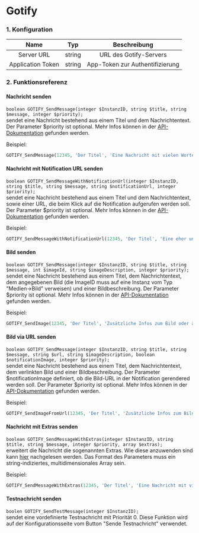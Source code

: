 # Gotify

### 1. Konfiguration

| Name                     | Typ       | Beschreibung                         |
| :----------------------: | :-------: | :----------------------------------: |
| Server URL               | string    | URL des Gotify-Servers               |
| Application Token        | string    | App-Token zur Authentifizierung      |

### 2. Funktionsreferenz

#### Nachricht senden
`boolean GOTIFY_SendMessage(integer $InstanzID, string $title, string $message, integer $priority);`  
sendet eine Nachricht bestehend aus einem Titel und dem Nachrichtentext. Der Parameter $priority ist optional. Mehr Infos können in der [API-Dokumentation](https://gotify.net/api-docs#/message/createMessage) gefunden werden.

Beispiel:
```php
GOTIFY_SendMessage(12345, 'Der Titel', 'Eine Nachricht mit vielen Worten.', 3);
```

#### Nachricht mit Notification URL senden
`boolean GOTIFY_SendMessageWithNotificationUrl(integer $InstanzID, string $title, string $message, string $notificationUrl, integer $priority);`  
sendet eine Nachricht bestehend aus einem Titel und dem Nachrichtentext, sowie einer URL, die beim Klick auf die Notification aufgerufen werden soll. Der Parameter $priority ist optional. Mehr Infos können in der [API-Dokumentation](https://gotify.net/api-docs#/message/createMessage) gefunden werden.

Beispiel:
```php
GOTIFY_SendMessageWithNotificationUrl(12345, 'Der Titel', 'Eine eher unwichtige Nachricht.', "https://gotify.net", 0);
```

#### Bild senden
`boolean GOTIFY_SendMessage(integer $InstanzID, string $title, string $message, int $imageId, string $imageDescription, integer $priority);`  
sendet eine Nachricht bestehend aus einem Titel, dem Nachrichtentext, dem angegebenen Bild (die ImageID muss auf eine Instanz vom Typ "Medien->Bild" verweisen) und einer Bildbeschreibung. Der Parameter $priority ist optional. Mehr Infos können in der [API-Dokumentation](https://gotify.net/api-docs#/message/createMessage) gefunden werden.

Beispiel:
```php
GOTIFY_SendImage(12345, 'Der Titel', 'Zusätzliche Infos zum Bild oder ähnliches', 67890, "Bildbeschreibung", 3);
```

#### Bild via URL senden
`boolean GOTIFY_SendMessage(integer $InstanzID, string $title, string $message, string $url, string $imageDescription, boolean $notificationImage, integer $priority);`  
sendet eine Nachricht bestehend aus einem Titel, dem Nachrichtentext, dem verlinkten Bild und einer Bildbeschreibung. Der Parameter $notificationImage definiert, ob die Bild-URL in der Notification gerendered werden soll. Der Parameter $priority ist optional. Mehr Infos können in der [API-Dokumentation](https://gotify.net/api-docs#/message/createMessage) gefunden werden.

Beispiel:
```php
GOTIFY_SendImageFromUrl(12345, 'Der Titel', 'Zusätzliche Infos zum Bild oder ähnliches', 'https://upload.wikimedia.org/wikipedia/commons/a/a9/Example.jpg', "Bildbeschreibung", true, 3);
```

#### Nachricht mit Extras senden
`boolean GOTIFY_SendMessageWithExtras(integer $InstanzID, string $title, string $message, integer $priority, array $extras);`  
erweitert die Nachricht die sogenannten Extras. Wie diese anzuwenden sind kann [hier](https://gotify.net/docs/msgextras) nachgelesen werden.
Das Format des Parameters muss ein string-indiziertes, multidimensionales Array sein.

Beispiel:
```php
GOTIFY_SendMessageWithExtras(12345, 'Der Titel', 'Eine Nachricht mit vielen Worten.', 3, array("client::display" => array("contentType" => "text/plain")));
```

#### Testnachricht senden
`boolen GOTIFY_SendTestMessage(integer $InstanzID);`  
sendet eine vordefinierte Testnachricht mit Priorität 0. Diese Funktion wird auf der Konfigurationsseite vom Button "Sende Testnachricht" verwendet.